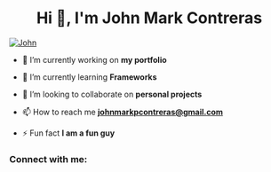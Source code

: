 <h1 align="center">Hi 👋, I'm John Mark Contreras</h1>
<p align="left"> <a href="https://github.com/ryo-ma/github-profile-trophy"><img src="https://github-profile-trophy.vercel.app/?username=John-Contreras" alt="John" /></a> </p>

- 🔭 I’m currently working on **my portfolio**

- 🌱 I’m currently learning **Frameworks**

- 👯 I’m looking to collaborate on **personal projects**

- 📫 How to reach me **johnmarkpcontreras@gmail.com**

- ⚡ Fun fact **I am a fun guy**

<h3 align="left">Connect with me:</h3>
<p align="left">
</p>

